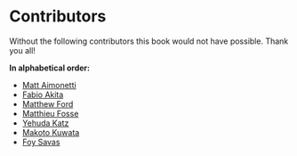 # Contributors

Without the following contributors this book would not have possible. Thank you all!

**In alphabetical order:**

* [Matt Aimonetti](http://merbist.com)
* [Fabio Akita](http://akitaonrails.com)
* [Matthew Ford](http://github.com/deimos1986)
* [Matthieu Fosse](http://blog.kawooa.org)
* [Yehuda Katz](http://yehudakatz.com)
* [Makoto Kuwata](http://www.kuwata-lab.com/)
* [Foy Savas](http://foysavas.com/)